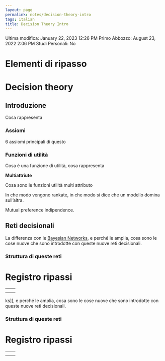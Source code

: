 ```yaml
---
layout: page
permalink: notes/decision-theory-intro
tags: italian
title: Decision Theory Intro
---
```


Ultima modifica: January 22, 2023 12:26 PM
Primo Abbozzo: August 23, 2022 2:06 PM
Studi Personali: No

# Elementi di ripasso

# Decision theory

## Introduzione

Cosa rappresenta

### Assiomi

6 assiomi principali di questo

### Funzioni di utilità

Cosa è una funzione di utilità, cosa rappresenta

**Multiattriute**

Cosa sono le funzioni utilità multi attributo

In che modo vengono rankate, in che modo si dice che un modello domina sull’altra.

Mutual preference indipendence.

## Reti decisionali

La differenza con le [Bayesian Networks](/notes/bayesian-networks), e perché le amplia, cosa sono le cose nuove che sono introdotte con queste nuove reti decisionali.

### Struttura di queste reti

# Registro ripassi

|  |  |
| --- | --- |
|  |  |
|  |  |
ks]], e perché le amplia, cosa sono le cose nuove che sono introdotte con queste nuove reti decisionali.

### Struttura di queste reti

# Registro ripassi

|  |  |
| --- | --- |
|  |  |
|  |  |